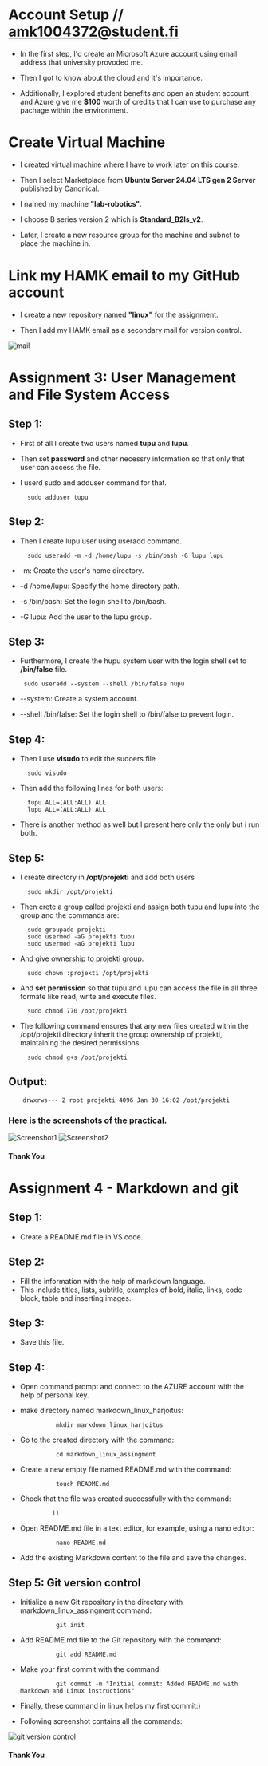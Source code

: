 # Account Setup   //   amk1004372@student.fi
- In  the first step, I'd create an Microsoft Azure account using email address that university provoded me.

- Then I got  to know about the cloud and it's importance. 

- Additionally, I explored student benefits  and open an student account and Azure give me **$100** worth of credits that I can use to purchase any pachage within the environment.


# Create Virtual Machine
- I created virtual machine where I have to work later on this course.

- Then I select Marketplace from **Ubuntu Server 24.04 LTS gen 2 Server** published by Canonical. 

- I named my machine **"lab-robotics"**.

- I choose B series version 2 which is **Standard_B2ls_v2**.

- Later, I create a new resource group for the machine and subnet to place the machine in.

# Link my HAMK email to my GitHub account

- I create a new repository named **"linux"** for the assignment.

- Then I add my HAMK email as a secondary mail for version control.

![mail](img/mail.png)

# Assignment 3: User Management and File System Access


## Step 1:
- First of all I create two users named **tupu** and **lupu**.
- Then set **password** and other necessry information so that only that user can access the file.
- I userd sudo and adduser command for that.

        sudo adduser tupu

## Step 2:
- Then I create lupu user using useradd command.

        sudo useradd -m -d /home/lupu -s /bin/bash -G lupu lupu

- -m: Create the user's home directory.
- -d /home/lupu: Specify the home directory path.
- -s /bin/bash: Set the login shell to /bin/bash.
- -G lupu: Add the user to the lupu group.

## Step 3: 
- Furthermore, I create the hupu system user with the login shell set to **/bin/false** file.

       sudo useradd --system --shell /bin/false hupu

- --system: Create a system account.
- --shell /bin/false: Set the login shell to /bin/false to prevent login.

## Step 4: 
- Then I use **visudo** to edit the sudoers file

        sudo visudo

- Then add the following lines for both users:

        tupu ALL=(ALL:ALL) ALL
        lupu ALL=(ALL:ALL) ALL

- There is another method as well but I present here only the only but i run both.

## Step 5:
- I create directory in **/opt/projekti** and add both users

        sudo mkdir /opt/projekti

- Then crete a group called projekti and assign both tupu and lupu into the group and the commands are:

        sudo groupadd projekti
        sudo usermod -aG projekti tupu
        sudo usermod -aG projekti lupu

- And give ownership to projekti group.

        sudo chown :projekti /opt/projekti

- And **set permission** so that tupu and lupu can access the file in all three formate like read, write and execute files.

        sudo chmod 770 /opt/projekti

- The following command ensures that any new files created within the /opt/projekti directory inherit the group ownership of projekti, maintaining the desired permissions.

        sudo chmod g+s /opt/projekti

## Output:

        drwxrws--- 2 root projekti 4096 Jan 30 16:02 /opt/projekti

### Here is the screenshots of the practical.

![Screenshot1](img/command1.png)
![Screenshot2](img/command2.png)

#### Thank You


# Assignment 4 - Markdown and git 

## Step 1:
- Create a README.md file in VS code.

## Step 2:
- Fill the information with the help of markdown language.
- This include titles, lists, subtitle, examples of bold, italic, links, code block, table and inserting images.

## Step 3:
- Save this file.

## Step 4:
- Open command prompt and connect to the AZURE account with the help of personal key.
- make directory named markdown_linux_harjoitus:

                mkdir markdown_linux_harjoitus

- Go to the created directory with the command:

                cd markdown_linux_assingment

- Create a new empty file named README.md with the command:

                touch README.md

-  Check that the file was created successfully with the command:

                ll

- Open README.md file in a text editor, for example, using a nano editor:

                nano README.md

- Add the existing Markdown content to the file and save the changes.

## Step 5: Git version control
- Initialize a new Git repository in the directory with markdown_linux_assingment command:

                git init

- Add README.md file to the Git repository with the command:

                git add README.md

- Make your first commit with the command:

                git commit -m "Initial commit: Added README.md with Markdown and Linux instructions"

- Finally, these command in linux helps my first commit:)

- Following screenshot contains all the commands:

![git version control](img/README%20assignment.png)

#### Thank You

